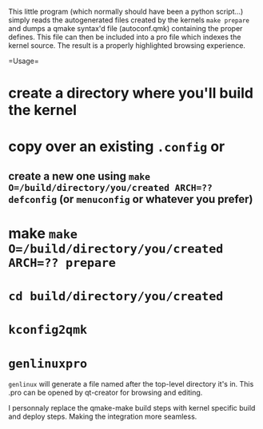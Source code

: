 This little program (which normally should have been a python script...) simply reads the autogenerated files created by the kernels `make prepare` and dumps a qmake syntax'd file (autoconf.qmk) containing the proper defines. This file can then be included into a pro file which indexes the kernel source. The result is a properly highlighted browsing experience.

=Usage=
# create a directory where you'll build the kernel
# copy over an existing `.config` or
## create a new one using `make O=/build/directory/you/created ARCH=?? defconfig` (or `menuconfig` or whatever you prefer)
# make `make O=/build/directory/you/created ARCH=?? prepare`
# `cd build/directory/you/created`
# `kconfig2qmk`
# `genlinuxpro`

`genlinux` will generate a file named after the top-level directory it's in. This .pro can be opened by qt-creator for browsing and editing.

I personnaly replace the qmake-make build steps with kernel specific build and deploy steps. Making the integration more seamless.

